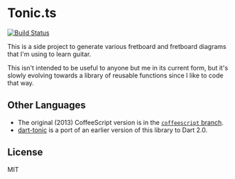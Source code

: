 # Tonic.ts

[![Build Status](https://api.travis-ci.org/osteele/tonic.ts.png?branch-master)](https://api.travis-ci.org/osteele/tonic.ts.png?branch-master)

This is a side project to generate various fretboard and fretboard diagrams that
I'm using to learn guitar.

This isn't intended to be useful to anyone but me in its current form, but it's
slowly evolving towards a library of reusable functions since I like to code
that way.

## Other Languages

* The original (2013) CoffeeScript version is in the [`coffeescript`
  branch](https://github.com/osteele/tonic.ts/tree/typescript).
* [dart-tonic](https://github.com/osteele/dart-tonic) is a port of an earlier
  version of this library to Dart 2.0.

## License

MIT
